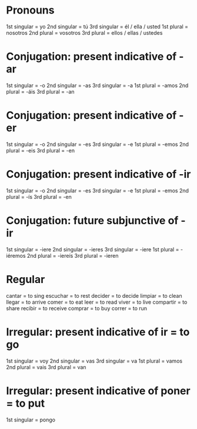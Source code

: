 # Pronouns
1st singular = yo
2nd singular = tú
3rd singular = él / ella / usted
1st plural = nosotros
2nd plural = vosotros
3rd plural = ellos / ellas / ustedes

# Conjugation: present indicative of -ar
1st singular = -o
2nd singular = -as
3rd singular = -a
1st plural = -amos
2nd plural = -áis
3rd plural = -an

# Conjugation: present indicative of -er
1st singular = -o
2nd singular = -es
3rd singular = -e
1st plural = -emos
2nd plural = -eis
3rd plural = -en

# Conjugation: present indicative of -ir
1st singular = -o
2nd singular = -es
3rd singular = -e
1st plural = -emos
2nd plural = -ís
3rd plural = -en

# Conjugation: future subjunctive of -ir
1st singular = -iere
2nd singular = -ieres
3rd singular = -iere
1st plural = -iéremos
2nd plural = -iereís
3rd plural = -ieren

# Regular
cantar = to sing
escuchar = to rest
decider = to decide
limpiar = to clean
llegar = to arrive
comer = to eat
leer = to read
viver = to live
compartir = to share
recibir = to receive
comprar = to buy
correr = to run

# Irregular: present indicative of ir = to go
1st singular = voy
2nd singular = vas
3rd singular = va
1st plural = vamos
2nd plural = vais
3rd plural = van

# Irregular: present indicative of poner = to put
1st singular = pongo

